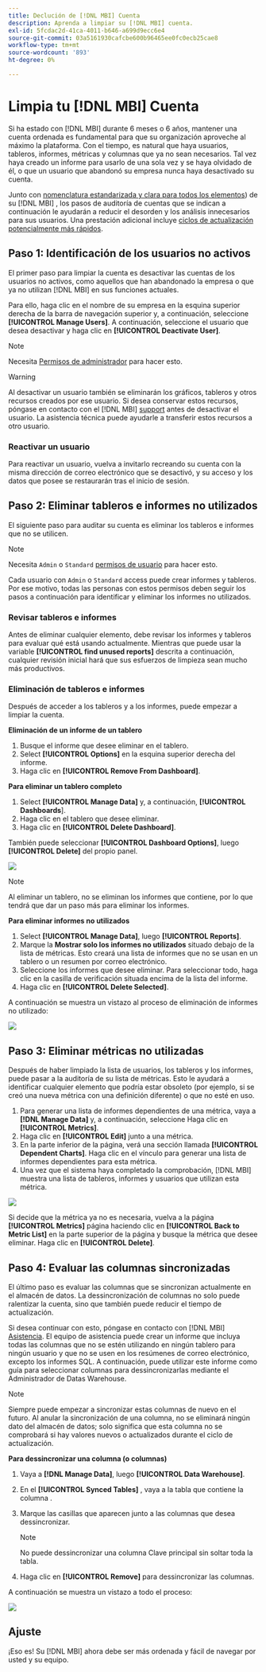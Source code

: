 ```yaml
---
title: Declución de [!DNL MBI] Cuenta
description: Aprenda a limpiar su [!DNL MBI] cuenta.
exl-id: 5fcdac2d-41ca-4011-b646-a699d9ecc6e4
source-git-commit: 03a5161930cafcbe600b96465ee0fc0ecb25cae8
workflow-type: tm+mt
source-wordcount: '893'
ht-degree: 0%

---
```


# Limpia tu [!DNL MBI] Cuenta

Si ha estado con [!DNL MBI] durante 6 meses o 6 años, mantener una cuenta ordenada es fundamental para que su organización aproveche al máximo la plataforma. Con el tiempo, es natural que haya usuarios, tableros, informes, métricas y columnas que ya no sean necesarios. Tal vez haya creado un informe para usarlo de una sola vez y se haya olvidado de él, o que un usuario que abandonó su empresa nunca haya desactivado su cuenta.

Junto con [nomenclatura estandarizada y clara para todos los elementos](../best-practices/naming-elements.md)) de su [!DNL MBI] , los pasos de auditoría de cuentas que se indican a continuación le ayudarán a reducir el desorden y los análisis innecesarios para sus usuarios. Una prestación adicional incluye [ciclos de actualización potencialmente más rápidos](../best-practices/reduce-update-cycle-time.md).

## Paso 1: Identificación de los usuarios no activos

El primer paso para limpiar la cuenta es desactivar las cuentas de los usuarios no activos, como aquellos que han abandonado la empresa o que ya no utilizan [!DNL MBI] en sus funciones actuales.

Para ello, haga clic en el nombre de su empresa en la esquina superior derecha de la barra de navegación superior y, a continuación, seleccione **[!UICONTROL Manage Users]**. A continuación, seleccione el usuario que desea desactivar y haga clic en **[!UICONTROL Deactivate User]**.

>[!NOTE]
>
>Necesita [Permisos de administrador](../administrator/user-management/user-management.md) para hacer esto.

>[!WARNING]
>
>Al desactivar un usuario también se eliminarán los gráficos, tableros y otros recursos creados por ese usuario. Si desea conservar estos recursos, póngase en contacto con el [!DNL MBI] [support](../guide-overview.md) antes de desactivar el usuario. La asistencia técnica puede ayudarle a transferir estos recursos a otro usuario.

### Reactivar un usuario

Para reactivar un usuario, vuelva a invitarlo recreando su cuenta con la misma dirección de correo electrónico que se desactivó, y su acceso y los datos que posee se restaurarán tras el inicio de sesión.

## Paso 2: Eliminar tableros e informes no utilizados

El siguiente paso para auditar su cuenta es eliminar los tableros e informes que no se utilicen.

>[!NOTE]
>
>Necesita `Admin` o `Standard` [permisos de usuario](../administrator/user-management/user-management.md) para hacer esto.

Cada usuario con `Admin` o `Standard` access puede crear informes y tableros. Por ese motivo, todas las personas con estos permisos deben seguir los pasos a continuación para identificar y eliminar los informes no utilizados.

### Revisar tableros e informes

Antes de eliminar cualquier elemento, debe revisar los informes y tableros para evaluar qué está usando actualmente. Mientras que puede usar la variable **[!UICONTROL find unused reports]** descrita a continuación, cualquier revisión inicial hará que sus esfuerzos de limpieza sean mucho más productivos.

### Eliminación de tableros e informes

Después de acceder a los tableros y a los informes, puede empezar a limpiar la cuenta.

**Eliminación de un informe de un tablero**

1. Busque el informe que desee eliminar en el tablero.
1. Select **[!UICONTROL Options]** en la esquina superior derecha del informe.
1. Haga clic en **[!UICONTROL Remove From Dashboard]**.

**Para eliminar un tablero completo**

1. Select **[!UICONTROL Manage Data]** y, a continuación, **[!UICONTROL Dashboards**].
1. Haga clic en el tablero que desee eliminar.
1. Haga clic en **[!UICONTROL Delete Dashboard]**.

También puede seleccionar **[!UICONTROL Dashboard Options]**, luego **[!UICONTROL Delete]** del propio panel.

![](../../mbi/assets/Delete_from_dashboard.png)

>[!NOTE]
>
>Al eliminar un tablero, no se eliminan los informes que contiene, por lo que tendrá que dar un paso más para eliminar los informes.

**Para eliminar informes no utilizados**

1. Select **[!UICONTROL Manage Data]**, luego **[!UICONTROL Reports]**.
1. Marque la **Mostrar solo los informes no utilizados** situado debajo de la lista de métricas. Esto creará una lista de informes que no se usan en un tablero o un resumen por correo electrónico.
1. Seleccione los informes que desee eliminar. Para seleccionar todo, haga clic en la casilla de verificación situada encima de la lista del informe.
1. Haga clic en **[!UICONTROL Delete Selected]**.

A continuación se muestra un vistazo al proceso de eliminación de informes no utilizado:

![](../../mbi/assets/unused_reports.png)

## Paso 3: Eliminar métricas no utilizadas

Después de haber limpiado la lista de usuarios, los tableros y los informes, puede pasar a la auditoría de su lista de métricas. Esto le ayudará a identificar cualquier elemento que podría estar obsoleto (por ejemplo, si se creó una nueva métrica con una definición diferente) o que no esté en uso.

1. Para generar una lista de informes dependientes de una métrica, vaya a **[!DNL Manage Data]** y, a continuación, seleccione Haga clic en **[!UICONTROL Metrics]**.
1. Haga clic en **[!UICONTROL Edit]** junto a una métrica.
1. En la parte inferior de la página, verá una sección llamada **[!UICONTROL Dependent Charts]**. Haga clic en el vínculo para generar una lista de informes dependientes para esta métrica.
1. Una vez que el sistema haya completado la comprobación, [!DNL MBI] muestra una lista de tableros, informes y usuarios que utilizan esta métrica.

![](../../mbi/assets/report_dependecies.png)

Si decide que la métrica ya no es necesaria, vuelva a la página **[!UICONTROL Metrics]** página haciendo clic en **[!UICONTROL Back to Metric List]** en la parte superior de la página y busque la métrica que desee eliminar. Haga clic en **[!UICONTROL Delete]**.

## Paso 4: Evaluar las columnas sincronizadas

El último paso es evaluar las columnas que se sincronizan actualmente en el almacén de datos. La dessincronización de columnas no solo puede ralentizar la cuenta, sino que también puede reducir el tiempo de actualización.

Si desea continuar con esto, póngase en contacto con [!DNL MBI] [Asistencia](../guide-overview.md). El equipo de asistencia puede crear un informe que incluya todas las columnas que no se estén utilizando en ningún tablero para ningún usuario y que no se usen en los resúmenes de correo electrónico, excepto los informes SQL. A continuación, puede utilizar este informe como guía para seleccionar columnas para dessincronizarlas mediante el Administrador de Datas Warehouse.

>[!NOTE]
>
>Siempre puede empezar a sincronizar estas columnas de nuevo en el futuro. Al anular la sincronización de una columna, no se eliminará ningún dato del almacén de datos; solo significa que esta columna no se comprobará si hay valores nuevos o actualizados durante el ciclo de actualización.

**Para dessincronizar una columna (o columnas)**

1. Vaya a **[!DNL Manage Data]**, luego **[!UICONTROL Data Warehouse]**.
1. En el **[!UICONTROL Synced Tables]** , vaya a la tabla que contiene la columna .
1. Marque las casillas que aparecen junto a las columnas que desea dessincronizar.
   >[!NOTE]
   >
   >No puede dessincronizar una columna Clave principal sin soltar toda la tabla.

1. Haga clic en **[!UICONTROL Remove]** para dessincronizar las columnas.

A continuación se muestra un vistazo a todo el proceso:

![](../../mbi/assets/drop_column.png)

## Ajuste

¡Eso es! Su [!DNL MBI] ahora debe ser más ordenada y fácil de navegar por usted y su equipo.
